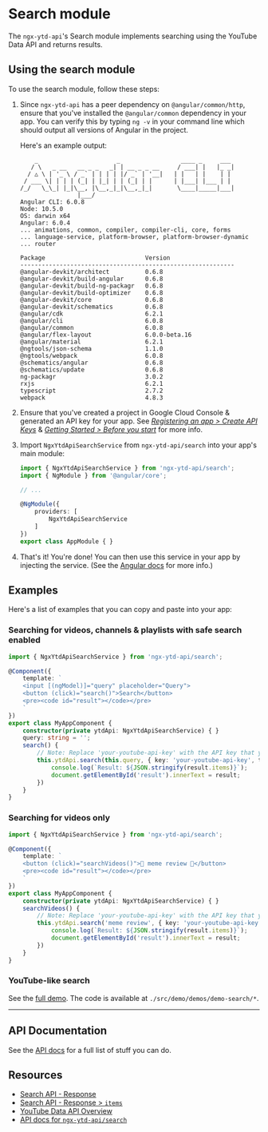 # Search module

The `ngx-ytd-api`'s Search module implements searching using the YouTube Data API and returns results.

## Using the search module

To use the search module, follow these steps:

1. Since `ngx-ytd-api` has a peer dependency on `@angular/common/http`, ensure that you've installed the `@angular/common` dependency in your app. You can verify this by typing `ng -v` in your command line which should output all versions of Angular in the project.

	Here's an example output:
	```
		_                      _                 ____ _     ___
	   / \   _ __   __ _ _   _| | __ _ _ __     / ___| |   |_ _|
	  / △ \ | '_ \ / _` | | | | |/ _` | '__|   | |   | |    | |
	 / ___ \| | | | (_| | |_| | | (_| | |      | |___| |___ | |
	/_/   \_\_| |_|\__, |\__,_|_|\__,_|_|       \____|_____|___|
					|___/
	Angular CLI: 6.0.8
	Node: 10.5.0
	OS: darwin x64
	Angular: 6.0.4
	... animations, common, compiler, compiler-cli, core, forms
	... language-service, platform-browser, platform-browser-dynamic
	... router

	Package                            Version
	------------------------------------------------------------
	@angular-devkit/architect          0.6.8
	@angular-devkit/build-angular      0.6.8
	@angular-devkit/build-ng-packagr   0.6.8
	@angular-devkit/build-optimizer    0.6.8
	@angular-devkit/core               0.6.8
	@angular-devkit/schematics         0.6.8
	@angular/cdk                       6.2.1
	@angular/cli                       6.0.8
	@angular/common                    6.0.8
	@angular/flex-layout               6.0.0-beta.16
	@angular/material                  6.2.1
	@ngtools/json-schema               1.1.0
	@ngtools/webpack                   6.0.8
	@schematics/angular                0.6.8
	@schematics/update                 0.6.8
	ng-packagr                         3.0.2
	rxjs                               6.2.1
	typescript                         2.7.2
	webpack                            4.8.3
	```
2. Ensure that you've created a project in Google Cloud Console & generated an API key for your app. See _[Registering an app > Create API Keys](https://developers.google.com/youtube/registering_an_application#Create_API_Keys)_ & _[Getting Started > Before you start](https://developers.google.com/youtube/v3/getting-started#before-you-start)_ for more info.
3. Import `NgxYtdApiSearchService` from `ngx-ytd-api/search` into your app's main module:
   
    ```typescript
    import { NgxYtdApiSearchService } from 'ngx-ytd-api/search';
    import { NgModule } from '@angular/core';

    // ...

    @NgModule({
	    providers: [
			NgxYtdApiSearchService
		]
    })
    export class AppModule { }
    ```
4. That's it! You're done! You can then use this service in your app by injecting the service. (See the [Angular docs](https://angular.io/guide/architecture-services) for more info.)

## Examples

Here's a list of examples that you can copy and paste into your app:

### Searching for videos, channels & playlists with safe search enabled

```typescript
import { NgxYtdApiSearchService } from 'ngx-ytd-api/search';

@Component({
	template: `
	<input [(ngModel)]="query" placeholder="Query">
	<button (click)="search()">Search</button>
	<pre><code id="result"></code></pre>
	`
})
export class MyAppComponent {
	constructor(private ytdApi: NgxYtdApiSearchService) { }
	query: string = '';
	search() {
		// Note: Replace 'your-youtube-api-key' with the API key that you've retrieved from the Cloud Console
		this.ytdApi.search(this.query, { key: 'your-youtube-api-key', type: 'video,channel,playlist', safeSearch: 'strict' }).subscribe(result => {
			console.log(`Result: ${JSON.stringify(result.items)}`);
			document.getElementById('result').innerText = result;
		})
	}
}
```

### Searching for videos only

```typescript
import { NgxYtdApiSearchService } from 'ngx-ytd-api/search';

@Component({
	template: `
	<button (click)="searchVideos()">👏 meme review 👏</button>
	<pre><code id="result"></code></pre>
	`
})
export class MyAppComponent {
	constructor(private ytdApi: NgxYtdApiSearchService) { }
	searchVideos() {
		// Note: Replace 'your-youtube-api-key' with the API key that you've retrieved from the Cloud Console
		this.ytdApi.search('meme review', { key: 'your-youtube-api-key', type: 'video' }).subscribe(result => {
			console.log(`Result: ${JSON.stringify(result.items)}`);
			document.getElementById('result').innerText = result;
		})
	}
}
```

### YouTube-like search

See the [full demo](https://ngx-ytd-api.firebaseapp.com/master/demos/search). The code is available at `./src/demo/demos/demo-search/*`.

---

## API Documentation

See the [API docs](../../../docs/api/search.md) for a full list of stuff you can do.

## Resources

- [Search API - Response](https://developers.google.com/youtube/v3/docs/search/list#properties)
- [Search API - Response > `items`](https://developers.google.com/youtube/v3/docs/search#resource)
- [YouTube Data API Overview](https://developers.google.com/youtube/v3/getting-started)
- [API docs for `ngx-ytd-api/search`](../../../docs/api/search.md)
